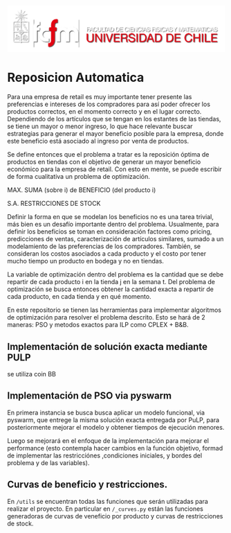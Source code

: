 ![banner](bin/logo.png)

# Reposicion Automatica

Para una empresa de retail es muy importante tener presente las preferencias e intereses de los compradores para así poder ofrecer los productos correctos, en el momento correcto y en el lugar correcto. Dependiendo de los artículos que se tengan en los estantes de las tiendas, se tiene un mayor o menor ingreso, lo que hace relevante buscar estrategias para generar el mayor beneficio posible para la empresa, donde este beneficio está asociado al ingreso por venta de productos.

Se define entonces que el problema a tratar es la reposición óptima de productos en tiendas con el objetivo de generar un mayor beneficio económico para la empresa de retail. Con esto en mente, se puede escribir de forma cualitativa un problema de optimización.

MAX. SUMA (sobre i) de BENEFICIO (del producto i)

S.A. RESTRICCIONES DE STOCK

Definir la forma en que se modelan los beneficios no es una tarea trivial, más bien es un desafío importante dentro del problema. Usualmente, para definir los beneficios se toman en consideración factores como pricing, predicciones de ventas, caracterización de artículos similares, sumado a un modelamiento de las preferencias de los compradores. También, se consideran los costos asociados a cada producto y el costo por tener mucho tiempo un producto en bodega y no en tiendas.

La variable de optimización dentro del problema es la cantidad que se debe repartir de cada producto i en la tienda j en la semana t. Del problema de optimización se busca entonces obtener la cantidad exacta a repartir de cada producto, en cada tienda y en qué momento.

En este repositorio se tienen las herramientas para implementar algoritmos de optimización para resolver el problema descrito. Esto se hará de 2 maneras: PSO y metodos exactos para ILP como CPLEX + B&B.

## Implementación de solución exacta mediante PULP

se utiliza coin BB

## Implementación de PSO via pyswarm

En primera instancia se busca busca aplicar un modelo funcional, via pyswarm, que entrege la misma solución exacta entregada por PuLP, para posteriormente mejorar el modelo y obtener tiempos de ejecución menores.

Luego se mejorará en el enfoque de la implementación para mejorar el performance (esto contempla hacer cambios en la función objetivo, formad de implementar las restricciónes ,condiciones iniciales, y bordes del problema y de las variables).

## Curvas de beneficio y restricciones.

En `/utils` se encuentran todas las funciones que serán utilizadas para realizar el proyecto. En particular en `/_curves.py` están las funciones generadoras de curvas de veneficio por producto y curvas de restricciones de stock.
